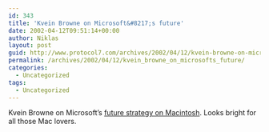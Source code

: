 ```yaml
---
id: 343
title: 'Kvein Browne on Microsoft&#8217;s future'
date: 2002-04-12T09:51:14+00:00
author: Niklas
layout: post
guid: http://www.protocol7.com/archives/2002/04/12/kvein-browne-on-microsofts-future/
permalink: /archives/2002/04/12/kvein_browne_on_microsofts_future/
categories:
  - Uncategorized
tags:
  - Uncategorized
---
```

<div class='microid-a34f8924c50b419e26dabcf4927426961a432be5'>
  <p>
    Kvein Browne on Microsoft&#8217;s <a href="http://www.microsoft.com/presspass/events/svspeaker/04-10browne.asp">future strategy on Macintosh</a>. Looks bright for all those Mac lovers.
  </p>
</div>